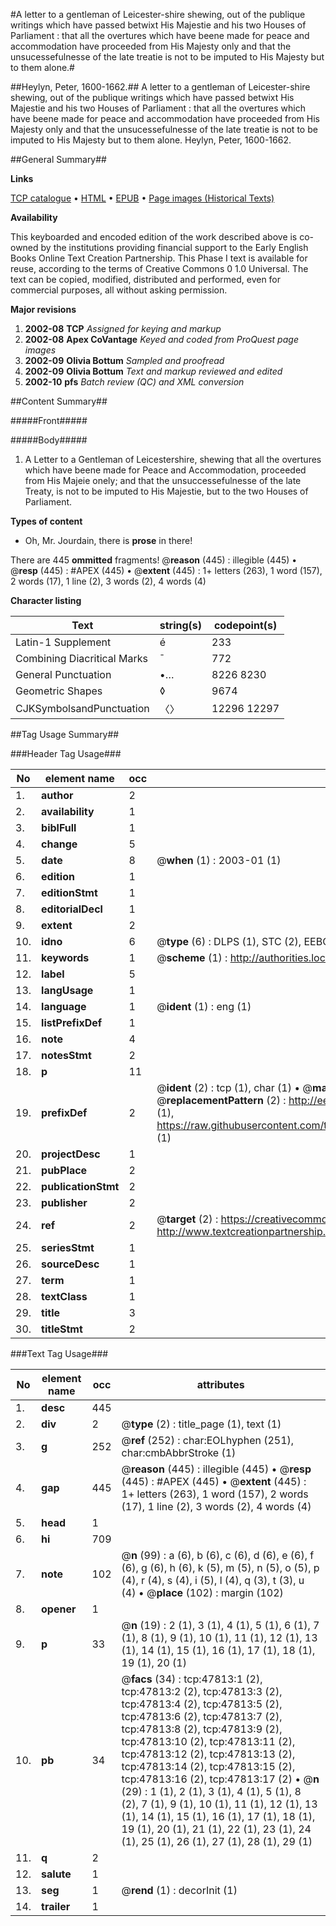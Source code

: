 #A letter to a gentleman of Leicester-shire shewing, out of the publique writings which have passed betwixt His Majestie and his two Houses of Parliament : that all the overtures which have beene made for peace and accommodation have proceeded from His Majesty only and that the unsucessefulnesse of the late treatie is not to be imputed to His Majesty but to them alone.#

##Heylyn, Peter, 1600-1662.##
A letter to a gentleman of Leicester-shire shewing, out of the publique writings which have passed betwixt His Majestie and his two Houses of Parliament : that all the overtures which have beene made for peace and accommodation have proceeded from His Majesty only and that the unsucessefulnesse of the late treatie is not to be imputed to His Majesty but to them alone.
Heylyn, Peter, 1600-1662.

##General Summary##

**Links**

[TCP catalogue](http://www.ota.ox.ac.uk/tcp/)  • 
[HTML](http://tei.it.ox.ac.uk/tcp/Texts-HTML/free/A43/A43544.html)  • 
[EPUB](http://tei.it.ox.ac.uk/tcp/Texts-EPUB/free/A43/A43544.epub) • 
[Page images (Historical Texts)](https://data.historicaltexts.jisc.ac.uk/view?pubId=eebo-11470503e&pageId=eebo-11470503e-47813-1)

**Availability**

This keyboarded and encoded edition of the
	       work described above is co-owned by the institutions
	       providing financial support to the Early English Books
	       Online Text Creation Partnership. This Phase I text is
	       available for reuse, according to the terms of Creative
	       Commons 0 1.0 Universal. The text can be copied,
	       modified, distributed and performed, even for
	       commercial purposes, all without asking permission.

**Major revisions**

1. __2002-08__ __TCP__ *Assigned for keying and markup*
1. __2002-08__ __Apex CoVantage__ *Keyed and coded from ProQuest page images*
1. __2002-09__ __Olivia Bottum__ *Sampled and proofread*
1. __2002-09__ __Olivia Bottum__ *Text and markup reviewed and edited*
1. __2002-10__ __pfs__ *Batch review (QC) and XML conversion*

##Content Summary##

#####Front#####

#####Body#####

1. A Letter to a Gentleman of Leicestershire, shewing that all the overtures which have beene made for Peace and Accommodation, proceeded from His Majeie onely; and that the unsuccessefulnesse of the late Treaty, is not to be imputed to His Majestie, but to the two Houses of Parliament.

**Types of content**

  * Oh, Mr. Jourdain, there is **prose** in there!

There are 445 **ommitted** fragments! 
 @__reason__ (445) : illegible (445)  •  @__resp__ (445) : #APEX (445)  •  @__extent__ (445) : 1+ letters (263), 1 word (157), 2 words (17), 1 line (2), 3 words (2), 4 words (4)

**Character listing**


|Text|string(s)|codepoint(s)|
|---|---|---|
|Latin-1 Supplement|é|233|
|Combining             Diacritical Marks|̄|772|
|General Punctuation|•…|8226 8230|
|Geometric Shapes|◊|9674|
|CJKSymbolsandPunctuation|〈〉|12296 12297|

##Tag Usage Summary##

###Header Tag Usage###

|No|element name|occ|attributes|
|---|---|---|---|
|1.|__author__|2||
|2.|__availability__|1||
|3.|__biblFull__|1||
|4.|__change__|5||
|5.|__date__|8| @__when__ (1) : 2003-01 (1)|
|6.|__edition__|1||
|7.|__editionStmt__|1||
|8.|__editorialDecl__|1||
|9.|__extent__|2||
|10.|__idno__|6| @__type__ (6) : DLPS (1), STC (2), EEBO-CITATION (1), OCLC (1), VID (1)|
|11.|__keywords__|1| @__scheme__ (1) : http://authorities.loc.gov/ (1)|
|12.|__label__|5||
|13.|__langUsage__|1||
|14.|__language__|1| @__ident__ (1) : eng (1)|
|15.|__listPrefixDef__|1||
|16.|__note__|4||
|17.|__notesStmt__|2||
|18.|__p__|11||
|19.|__prefixDef__|2| @__ident__ (2) : tcp (1), char (1)  •  @__matchPattern__ (2) : ([0-9\-]+):([0-9IVX]+) (1), (.+) (1)  •  @__replacementPattern__ (2) : http://eebo.chadwyck.com/downloadtiff?vid=$1&page=$2 (1), https://raw.githubusercontent.com/textcreationpartnership/Texts/master/tcpchars.xml#$1 (1)|
|20.|__projectDesc__|1||
|21.|__pubPlace__|2||
|22.|__publicationStmt__|2||
|23.|__publisher__|2||
|24.|__ref__|2| @__target__ (2) : https://creativecommons.org/publicdomain/zero/1.0/ (1), http://www.textcreationpartnership.org/docs/. (1)|
|25.|__seriesStmt__|1||
|26.|__sourceDesc__|1||
|27.|__term__|1||
|28.|__textClass__|1||
|29.|__title__|3||
|30.|__titleStmt__|2||


###Text Tag Usage###

|No|element name|occ|attributes|
|---|---|---|---|
|1.|__desc__|445||
|2.|__div__|2| @__type__ (2) : title_page (1), text (1)|
|3.|__g__|252| @__ref__ (252) : char:EOLhyphen (251), char:cmbAbbrStroke (1)|
|4.|__gap__|445| @__reason__ (445) : illegible (445)  •  @__resp__ (445) : #APEX (445)  •  @__extent__ (445) : 1+ letters (263), 1 word (157), 2 words (17), 1 line (2), 3 words (2), 4 words (4)|
|5.|__head__|1||
|6.|__hi__|709||
|7.|__note__|102| @__n__ (99) : a (6), b (6), c (6), d (6), e (6), f (6), g (6), h (6), k (5), m (5), n (5), o (5), p (4), r (4), s (4), i (5), l (4), q (3), t (3), u (4)  •  @__place__ (102) : margin (102)|
|8.|__opener__|1||
|9.|__p__|33| @__n__ (19) : 2 (1), 3 (1), 4 (1), 5 (1), 6 (1), 7 (1), 8 (1), 9 (1), 10 (1), 11 (1), 12 (1), 13 (1), 14 (1), 15 (1), 16 (1), 17 (1), 18 (1), 19 (1), 20 (1)|
|10.|__pb__|34| @__facs__ (34) : tcp:47813:1 (2), tcp:47813:2 (2), tcp:47813:3 (2), tcp:47813:4 (2), tcp:47813:5 (2), tcp:47813:6 (2), tcp:47813:7 (2), tcp:47813:8 (2), tcp:47813:9 (2), tcp:47813:10 (2), tcp:47813:11 (2), tcp:47813:12 (2), tcp:47813:13 (2), tcp:47813:14 (2), tcp:47813:15 (2), tcp:47813:16 (2), tcp:47813:17 (2)  •  @__n__ (29) : 1 (1), 2 (1), 3 (1), 4 (1), 5 (1), 8 (2), 7 (1), 9 (1), 10 (1), 11 (1), 12 (1), 13 (1), 14 (1), 15 (1), 16 (1), 17 (1), 18 (1), 19 (1), 20 (1), 21 (1), 22 (1), 23 (1), 24 (1), 25 (1), 26 (1), 27 (1), 28 (1), 29 (1)|
|11.|__q__|2||
|12.|__salute__|1||
|13.|__seg__|1| @__rend__ (1) : decorInit (1)|
|14.|__trailer__|1||
